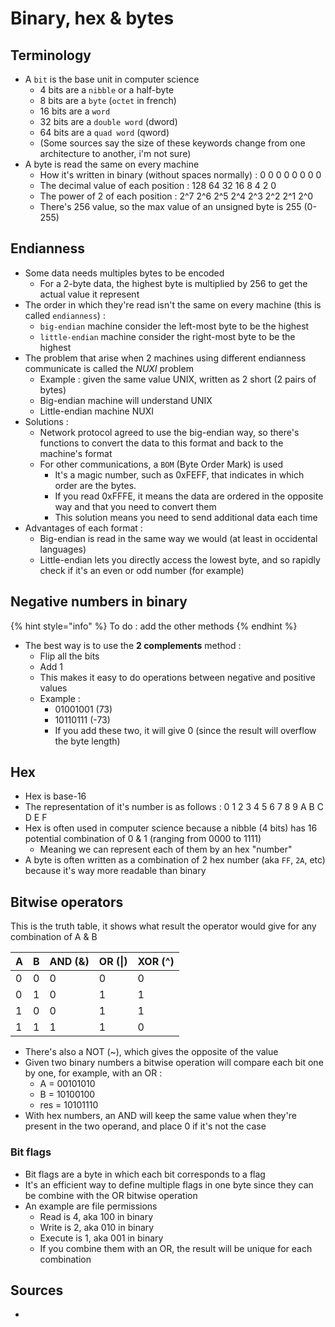 # Binary, hex & bytes

## Terminology

* A `bit` is the base unit in computer science
  * 4 bits are a `nibble` or a half-byte
  * 8 bits are a `byte` \(`octet` in french\)
  * 16 bits are a `word`
  *  32 bits are a `double word` \(dword\)
  * 64 bits are a `quad word` \(qword\)
  * \(Some sources say the size of these keywords change from one architecture to another, i'm not sure\)
* A byte is read the same on every machine
  * How it's written in binary \(without spaces normally\) : 0 0 0 0 0 0 0 0
  * The decimal value of each position : 128 64 32 16 8 4 2 0
  * The power of 2 of each position : 2^7 2^6 2^5 2^4 2^3 2^2 2^1 2^0
  * There's 256 value, so the max value of an unsigned byte is 255 \(0-255\)

## Endianness

* Some data needs multiples bytes to be encoded
  * For a 2-byte data, the highest byte is multiplied by 256 to get the actual value it represent
* The order in which they're read isn't the same on every machine \(this is called `endianness`\) :
  * `big-endian` machine consider the left-most byte to be the highest
  * `little-endian` machine consider the right-most byte to be the highest
* The problem that arise when 2 machines using different endianness communicate is called the _NUXI_ problem
  * Example : given the same value UNIX, written as 2 short \(2 pairs of bytes\)
  * Big-endian machine will understand UNIX
  * Little-endian machine NUXI
* Solutions :
  * Network protocol agreed to use the big-endian way, so there's functions to convert the data to this format and back to the machine's format
  * For other communications, a `BOM` \(Byte Order Mark\) is used
    * It's a magic number, such as 0xFEFF, that indicates in which order are the bytes.
    * If you read 0xFFFE, it means the data are ordered in the opposite way and that you need to convert them
    * This solution means you need to send additional data each time
* Advantages of each format :
  * Big-endian is read in the same way we would \(at least in occidental languages\)
  * Little-endian lets you directly access the lowest byte, and so rapidly check if it's an even or odd number \(for example\)

## Negative numbers in binary

{% hint style="info" %}
To do : add the other methods
{% endhint %}

* The best way is to use the **2 complements** method :
  * Flip all the bits
  * Add 1
  * This makes it easy to do operations between negative and positive values
  * Example :
    * 01001001 \(73\)
    * 10110111 \(-73\)
    * If you add these two, it will give 0 \(since the result will overflow the byte length\)

## Hex

* Hex is base-16
* The representation of it's number is as follows : 0 1 2 3 4 5 6 7 8 9 A B C D E F
* Hex is often used in computer science because a nibble \(4 bits\) has 16 potential combination of 0 & 1 \(ranging from 0000 to 1111\)
  * Meaning we can represent each of them by an hex "number"
* A byte is often written as a combination of 2 hex number \(aka `FF`, `2A`, etc\)  because it's way more readable than binary

## Bitwise operators

This is the truth table, it shows what result the operator would give for any combination of A & B

| A | B | AND \(&\) | OR \(\|\) | XOR \(^\) |
| :--- | :--- | :--- | :--- | :--- |
| 0 | 0 | 0 | 0 | 0 |
| 0 | 1 | 0 | 1 | 1 |
| 1 | 0 | 0 | 1 | 1 |
| 1 | 1 | 1 | 1 | 0 |

* There's also a NOT \(~\), which gives the opposite of the value
* Given two binary numbers a bitwise operation will compare each bit one by one, for example, with an OR :
  * A = 00101010 
  * B = 10100100
  * res = 10101110
* With hex numbers, an AND will keep the same value when they're present in the two operand, and place 0 if it's not the case

### Bit flags

* Bit flags are a byte in which each bit corresponds to a flag
* It's an efficient way to define multiple flags in one byte since they can be combine with the OR bitwise operation
* An example are file permissions
  * Read is 4, aka 100 in binary
  * Write is 2, aka 010 in binary
  * Execute is 1, aka 001 in binary
  * If you combine them with an OR, the result will be unique for each combination

## Sources

* 
